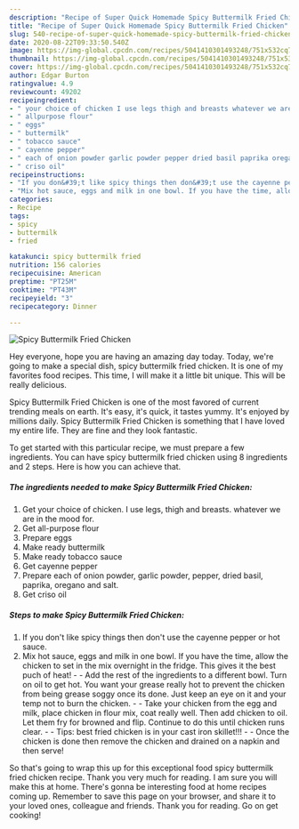 ```yaml
---
description: "Recipe of Super Quick Homemade Spicy Buttermilk Fried Chicken"
title: "Recipe of Super Quick Homemade Spicy Buttermilk Fried Chicken"
slug: 540-recipe-of-super-quick-homemade-spicy-buttermilk-fried-chicken
date: 2020-08-22T09:33:50.540Z
image: https://img-global.cpcdn.com/recipes/5041410301493248/751x532cq70/spicy-buttermilk-fried-chicken-recipe-main-photo.jpg
thumbnail: https://img-global.cpcdn.com/recipes/5041410301493248/751x532cq70/spicy-buttermilk-fried-chicken-recipe-main-photo.jpg
cover: https://img-global.cpcdn.com/recipes/5041410301493248/751x532cq70/spicy-buttermilk-fried-chicken-recipe-main-photo.jpg
author: Edgar Burton
ratingvalue: 4.9
reviewcount: 49202
recipeingredient:
- " your choice of chicken I use legs thigh and breasts whatever we are in the mood for"
- " allpurpose flour"
- " eggs"
- " buttermilk"
- " tobacco sauce"
- " cayenne pepper"
- " each of onion powder garlic powder pepper dried basil paprika oregano and salt"
- " criso oil"
recipeinstructions:
- "If you don&#39;t like spicy things then don&#39;t use the cayenne pepper or hot sauce."
- "Mix hot sauce, eggs and milk in one bowl. If you have the time, allow the chicken to set in the mix overnight in the fridge. This gives it the best puch of heat!  Add the rest of the ingredients to a different bowl. Turn on oil to get hot. You want your grease really hot to prevent the chicken from being grease soggy once its done. Just keep an eye on it and your temp not to burn the chicken.   Take your chicken from the egg and milk, place chicken in flour mix, coat really well. Then add chicken to oil. Let them fry for browned and flip. Continue to do this until chicken runs clear.   Tips: best fried chicken is in your cast iron skillet!!!  Once the chicken is done then remove the chicken and drained on a napkin and then serve!"
categories:
- Recipe
tags:
- spicy
- buttermilk
- fried

katakunci: spicy buttermilk fried 
nutrition: 156 calories
recipecuisine: American
preptime: "PT25M"
cooktime: "PT43M"
recipeyield: "3"
recipecategory: Dinner

---
```



![Spicy Buttermilk Fried Chicken](https://img-global.cpcdn.com/recipes/5041410301493248/751x532cq70/spicy-buttermilk-fried-chicken-recipe-main-photo.jpg)

Hey everyone, hope you are having an amazing day today. Today, we're going to make a special dish, spicy buttermilk fried chicken. It is one of my favorites food recipes. This time, I will make it a little bit unique. This will be really delicious.

Spicy Buttermilk Fried Chicken is one of the most favored of current trending meals on earth. It's easy, it's quick, it tastes yummy. It's enjoyed by millions daily. Spicy Buttermilk Fried Chicken is something that I have loved my entire life. They are fine and they look fantastic.




To get started with this particular recipe, we must prepare a few ingredients. You can have spicy buttermilk fried chicken using 8 ingredients and 2 steps. Here is how you can achieve that.

<!--inarticleads1-->

##### The ingredients needed to make Spicy Buttermilk Fried Chicken:

1. Get  your choice of chicken. I use legs, thigh and breasts. whatever we are in the mood for.
1. Get  all-purpose flour
1. Prepare  eggs
1. Make ready  buttermilk
1. Make ready  tobacco sauce
1. Get  cayenne pepper
1. Prepare  each of onion powder, garlic powder, pepper, dried basil, paprika, oregano and salt.
1. Get  criso oil




<!--inarticleads2-->

##### Steps to make Spicy Buttermilk Fried Chicken:

1. If you don&#39;t like spicy things then don&#39;t use the cayenne pepper or hot sauce.
1. Mix hot sauce, eggs and milk in one bowl. If you have the time, allow the chicken to set in the mix overnight in the fridge. This gives it the best puch of heat! -  - Add the rest of the ingredients to a different bowl. Turn on oil to get hot. You want your grease really hot to prevent the chicken from being grease soggy once its done. Just keep an eye on it and your temp not to burn the chicken.  -  - Take your chicken from the egg and milk, place chicken in flour mix, coat really well. Then add chicken to oil. Let them fry for browned and flip. Continue to do this until chicken runs clear.  -  - Tips: best fried chicken is in your cast iron skillet!!! -  - Once the chicken is done then remove the chicken and drained on a napkin and then serve!




So that's going to wrap this up for this exceptional food spicy buttermilk fried chicken recipe. Thank you very much for reading. I am sure you will make this at home. There's gonna be interesting food at home recipes coming up. Remember to save this page on your browser, and share it to your loved ones, colleague and friends. Thank you for reading. Go on get cooking!
